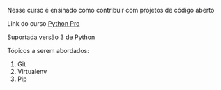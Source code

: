 Nesse curso é ensinado como contribuir com projetos de código aberto

Link do curso [Python Pro](https://www.python.pro.br/)

Suportada versão 3 de Python

Tópicos a serem abordados:
1. Git
2. Virtualenv
3. Pip
